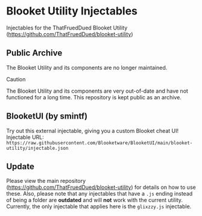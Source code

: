 # Blooket Utility Injectables
Injectables for the ThatFruedDued Blooket Utility (https://github.com/ThatFruedDued/blooket-utility)

## Public Archive

The Blooket Utility and its components are no longer maintained.

> [!CAUTION]
> The Blooket Utility and its components are very out-of-date and have not functioned for a long time. This repository is kept public as an archive.

## BlooketUI (by smintf)
Try out this external injectable, giving you a custom Blooket cheat UI! Injectable URL: `https://raw.githubusercontent.com/Blooketware/BlooketUI/main/blooket-utility/injectable.json`

## Update
Please view the main repository (https://github.com/ThatFruedDued/blooket-utility) for details on how to use these. Also, please note that any injectables that have a `.js` ending instead of being a folder are **outdated** and will **not** work with the current utility. Currently, the only injectable that applies here is the `glixzzy.js` injectable.
